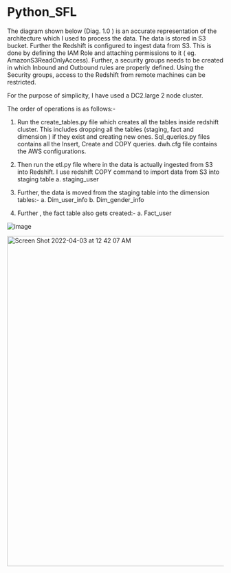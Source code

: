 # Python_SFL

The diagram shown below (Diag. 1.0 ) is an accurate representation of the architecture which I used to process the data. The data is stored in S3 bucket. Further the Redshift is configured to ingest data from S3. This is done by defining the IAM Role and attaching permissions to it ( eg. AmazonS3ReadOnlyAccess). Further, a security groups needs to be created in which Inbound and Outbound rules are properly defined. Using the Security groups, access to the Redshift from remote machines can be restricted. 

For the purpose of simplicity, I have used a DC2.large 2 node cluster.

The order of operations is as follows:-

1.	Run the create_tables.py file which creates all the tables inside redshift cluster. This includes dropping all the tables (staging, fact and dimension ) if they exist and creating new ones. Sql_queries.py files contains all the Insert, Create and COPY queries. dwh.cfg file contains the AWS configurations.

2.	Then run the etl.py file where in the  data is actually ingested from S3 into Redshift. I use redshift COPY command to import data from S3 into staging table
a.	 staging_user 

3.	Further, the data is moved from the staging table into the dimension tables:-
a.	Dim_user_info
b.	Dim_gender_info

4.	Further , the fact table also gets created:-
a.	Fact_user

![image](https://user-images.githubusercontent.com/16469133/161417001-f51f3ead-5893-49e2-82c4-eb1eb970cf51.png)


<img width="769" alt="Screen Shot 2022-04-03 at 12 42 07 AM" src="https://user-images.githubusercontent.com/16469133/161417011-d97fbac7-f15a-4345-b0bb-d24bc1a22c2e.png">

